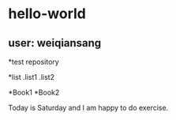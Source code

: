# hello-world
## user: weiqiansang

*test repository

*list
.list1
.list2

*Book1
*Book2

Today is Saturday and I am happy to do exercise.
